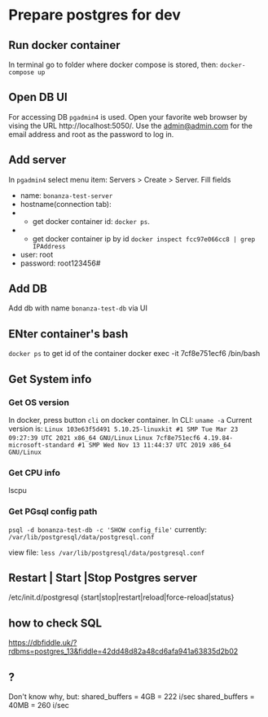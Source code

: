 # Prepare postgres for dev

## Run docker container

In terminal go to folder where docker compose is stored, then:
`docker-compose up`

## Open DB UI

For accessing DB `pgadmin4` is used. Open your favorite web browser by vising the URL http://localhost:5050/. Use the admin@admin.com for the email address and root as the password to log in.

## Add server

In `pgadmin4` select menu item: Servers > Create > Server.
Fill fields 
- name: `bonanza-test-server`
- hostname(connection tab): 
- - get docker container id: `docker ps`.
- - get docker container ip by id `docker inspect fcc97e066cc8 | grep IPAddress`
- user: root
- password: root123456#

## Add DB

Add db with name `bonanza-test-db` via UI

## ENter container's bash

`docker ps` to get id of the container
docker exec -it 7cf8e751ecf6 /bin/bash

## Get System info

### Get OS version

In docker, press button `cli` on docker container.
In CLI: `uname -a`
Current version is:
`Linux 103e63f5d491 5.10.25-linuxkit #1 SMP Tue Mar 23 09:27:39 UTC 2021 x86_64 GNU/Linux`
`Linux 7cf8e751ecf6 4.19.84-microsoft-standard #1 SMP Wed Nov 13 11:44:37 UTC 2019 x86_64 GNU/Linux`

### Get CPU info

lscpu

### Get PGsql config path

`psql -d bonanza-test-db -c 'SHOW config_file'`
currently: `/var/lib/postgresql/data/postgresql.conf`

view file: `less /var/lib/postgresql/data/postgresql.conf`

## Restart | Start |Stop Postgres server

/etc/init.d/postgresql {start|stop|restart|reload|force-reload|status}

## how to check SQL

https://dbfiddle.uk/?rdbms=postgres_13&fiddle=42dd48d82a48cd6afa941a63835d2b02

## ?

Don't know why, but:
shared_buffers = 4GB  = 222 i/sec
shared_buffers = 40MB = 260 i/sec